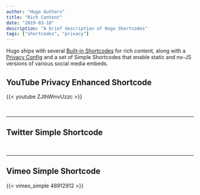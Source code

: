 ```yaml
---
author: "Hugo Authors"
title: "Rich Content"
date: "2019-03-10"
description: "A brief description of Hugo Shortcodes"
tags: ["shortcodes", "privacy"]
---
```


Hugo ships with several [Built-in Shortcodes](https://gohugo.io/content-management/shortcodes/#use-hugos-built-in-shortcodes) for rich content, along with a [Privacy Config](https://gohugo.io/about/hugo-and-gdpr/) and a set of Simple Shortcodes that enable static and no-JS versions of various social media embeds.

## <!--more-->

## YouTube Privacy Enhanced Shortcode

{{< youtube ZJthWmvUzzc >}}

<br>

---

## Twitter Simple Shortcode

<br>

---

## Vimeo Simple Shortcode

{{< vimeo_simple 48912912 >}}